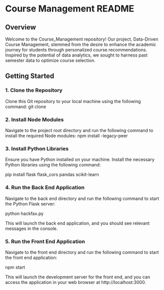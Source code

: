 # Course Management README

## Overview

Welcome to the Course_Management repository! Our project, Data-Driven Course Management, stemmed from the desire to enhance the academic journey for students through personalized course recommendations. Inspired by the potential of data analytics, we sought to harness past semester data to optimize course selection.

## Getting Started

### 1. Clone the Repository

Clone this Git repository to your local machine using the following command:
git clone 
### 2. Install Node Modules
Navigate to the project root directory and run the following command to install the required Node modules:
npm install -legacy-peer

### 3. Install Python Libraries
Ensure you have Python installed on your machine. Install the necessary Python libraries using the following command:


pip install flask flask_cors pandas scikit-learn

### 4. Run the Back End Application
Navigate to the back end directory and run the following command to start the Python Flask server:


python hackfax.py

This will launch the back end application, and you should see relevant messages in the console.

### 5. Run the Front End Application
Navigate to the front end directory and run the following command to start the front end application:


npm start


This will launch the development server for the front end, and you can access the application in your web browser at http://localhost:3000.
